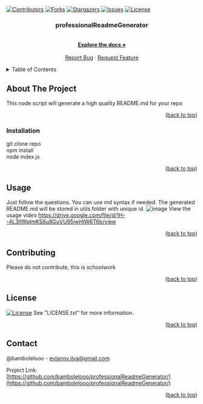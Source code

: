 <a id="readme-top"></a>

[![Contributors][contributors-shield]][contributors-url]
[![Forks][forks-shield]][forks-url]
[![Stargazers][stars-shield]][stars-url]
[![Issues][issues-shield]][issues-url]
[![License][license-shield]][license-url]

<h3 align="center">professionalReadmeGenerator</h3>

  <p align="center">
    <br />
    <a href="https://github.com/bambolelooo/professionalReadmeGenerator/"><strong>Explore the docs »</strong></a>
    <br />
    <br />
    <a href="https://github.com/bambolelooo/professionalReadmeGenerator//issues">Report Bug</a>
    ·
    <a href="https://github.com/bambolelooo/professionalReadmeGenerator//issues">Request Feature</a>
  </p>
</div>

<!-- TABLE OF CONTENTS -->
<details>
  <summary>Table of Contents</summary>
  <ol>
    <li>
      <a href="#about-the-project">About The Project</a>
    </li>
    <li><a href="#installation">Installation</a></li>
    <li><a href="#usage">Usage</a></li>
    <li><a href="#contributing">Contributing</a></li>
    <li><a href="#license">License</a></li>
    <li><a href="#contact">Contact</a></li>
  </ol>
</details>

<!-- ABOUT THE PROJECT -->

## About The Project

This node script will generate a high quality README.md for your repo

<p align="right">(<a href="#readme-top">back to top</a>)</p>

### Installation

git clone repo <br>npm install<br>node index.js

<p align="right">(<a href="#readme-top">back to top</a>)</p>

<!-- USAGE EXAMPLES -->

## Usage

Just follow the questions. You can use md syntax if needed. The generated README.md will be stored in utils folder with unique id.
![image](https://user-images.githubusercontent.com/63548697/206310727-739e4705-3ff2-49a0-b17b-f02fdc80ff8d.png)
View the usage video
https://drive.google.com/file/d/1H--4L3IIWpImKS6u8GuVU95jwHlW6T6b/view

<p align="right">(<a href="#readme-top">back to top</a>)</p>

<!-- CONTRIBUTING -->

## Contributing

Please do not contribute, this is schoolwork

<p align="right">(<a href="#readme-top">back to top</a>)</p>

<!-- LICENSE -->

## License

[![License][license-shield]][license-url] See "LICENSE.txt" for more information.

<p align="right">(<a href="#readme-top">back to top</a>)</p>

<!-- CONTACT -->

## Contact

@bambolelooo - evlanov.ilya@gmail.com

Project Link: [https://github.com/bambolelooo/professionalReadmeGenerator/](https://github.com/bambolelooo/professionalReadmeGenerator/)

<p align="right">(<a href="#readme-top">back to top</a>)</p>

<!-- MARKDOWN LINKS & IMAGES -->
<!-- https://www.markdownguide.org/basic-syntax/#reference-style-links -->

[contributors-shield]: https://img.shields.io/github/contributors/bambolelooo/professionalReadmeGenerator.svg?style=for-the-badge
[contributors-url]: https://github.com/bambolelooo/professionalReadmeGenerator//graphs/contributors
[forks-shield]: https://img.shields.io/github/forks/bambolelooo/professionalReadmeGenerator.svg?style=for-the-badge
[forks-url]: https://github.com/bambolelooo/professionalReadmeGenerator//network/members
[stars-shield]: https://img.shields.io/github/stars/bambolelooo/professionalReadmeGenerator.svg?style=for-the-badge
[stars-url]: https://github.com/bambolelooo/professionalReadmeGenerator//stargazers
[issues-shield]: https://img.shields.io/github/issues/bambolelooo/professionalReadmeGenerator.svg?style=for-the-badge
[issues-url]: https://github.com/bambolelooo/professionalReadmeGenerator//issues
[license-shield]: https://img.shields.io/github/license/bambolelooo/professionalReadmeGenerator.svg?style=for-the-badge
[license-url]: https://github.com/bambolelooo/professionalReadmeGenerator//blob/main/LICENSE

